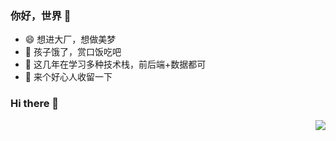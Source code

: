 ### 你好，世界 👋

- :smile: 想进大厂，想做美梦
- :hamburger:	 孩子饿了，赏口饭吃吧
- :eyes: 这几年在学习多种技术栈，前后端+数据都可
- :pray: 来个好心人收留一下

### Hi there 👋

<img align="right" src="[![Pro-dhg's GitHub stats](https://github-readme-stats.vercel.app/api?username=Pro-dhg)]" />
